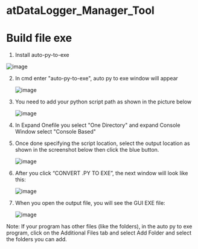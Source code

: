 # atDataLogger_Manager_Tool

# Build file exe
1. Install auto-py-to-exe

![image](https://anonyviet.com/wp-content/uploads/2022/07/0_RzFcVLf0JdbkHlLi.jpg)

2. In cmd enter "auto-py-to-exe", auto py to exe window will appear

    ![image](https://anonyviet.com/wp-content/uploads/2022/07/0_wSvTkCOKOeXFhQFb.jpg)

3. You need to add your python script path as shown in the picture below

    ![image](https://anonyviet.com/wp-content/uploads/2022/07/0_LJf7dUjbpKvL_ZNa.jpg)

4. In Expand Onefile you select "One Directory" and expand Console Window select "Console Based"

5. Once done specifying the script location, select the output location as shown in the screenshot below then click the blue button.

    ![image](https://anonyviet.com/wp-content/uploads/2022/07/0_HZppJ4NB4TDvH-70.jpg)

6. After you click “CONVERT .PY TO EXE”, the next window will look like this:

    ![image](https://anonyviet.com/wp-content/uploads/2022/07/0_kAYyFbEdFl5M9nxZ.jpg)

7. When you open the output file, you will see the GUI EXE file:

    ![image](https://anonyviet.com/wp-content/uploads/2022/07/0_yJSt4StrnLNU_oAp.jpg)

Note: If your program has other files (like the folders), in the auto py to exe program, click on the Additional Files tab and select Add Folder and select the folders you can add.

        